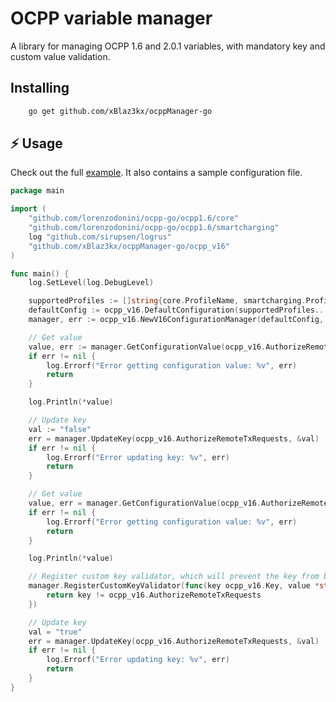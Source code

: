 # OCPP variable manager

A library for managing OCPP 1.6 and 2.0.1 variables, with mandatory key and custom value validation.

## Installing

```bash
    go get github.com/xBlaz3kx/ocppManager-go
```

## ⚡ Usage

Check out the full [example](examples/v16/example.go). It also contains a sample configuration file.

```go
package main

import (
	"github.com/lorenzodonini/ocpp-go/ocpp1.6/core"
	"github.com/lorenzodonini/ocpp-go/ocpp1.6/smartcharging"
	log "github.com/sirupsen/logrus"
	"github.com/xBlaz3kx/ocppManager-go/ocpp_v16"
)

func main() {
	log.SetLevel(log.DebugLevel)

	supportedProfiles := []string{core.ProfileName, smartcharging.ProfileName}
	defaultConfig := ocpp_v16.DefaultConfiguration(supportedProfiles...)
	manager, err := ocpp_v16.NewV16ConfigurationManager(defaultConfig, supportedProfiles...)

	// Get value
	value, err := manager.GetConfigurationValue(ocpp_v16.AuthorizeRemoteTxRequests)
	if err != nil {
		log.Errorf("Error getting configuration value: %v", err)
		return
	}

	log.Println(*value)

	// Update key
	val := "false"
	err = manager.UpdateKey(ocpp_v16.AuthorizeRemoteTxRequests, &val)
	if err != nil {
		log.Errorf("Error updating key: %v", err)
		return
	}

	// Get value
	value, err = manager.GetConfigurationValue(ocpp_v16.AuthorizeRemoteTxRequests)
	if err != nil {
		log.Errorf("Error getting configuration value: %v", err)
		return
	}

	log.Println(*value)

	// Register custom key validator, which will prevent the key from being updated
	manager.RegisterCustomKeyValidator(func(key ocpp_v16.Key, value *string) bool {
		return key != ocpp_v16.AuthorizeRemoteTxRequests
	})

	// Update key
	val = "true"
	err = manager.UpdateKey(ocpp_v16.AuthorizeRemoteTxRequests, &val)
	if err != nil {
		log.Errorf("Error updating key: %v", err)
		return
	}
}

```
